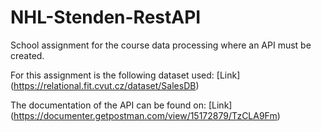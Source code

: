  # NHL-Stenden-RestAPI
School assignment for the course data processing where an API must be created.

For this assignment is the following dataset used: [Link] (https://relational.fit.cvut.cz/dataset/SalesDB)

The documentation of the API can be found on: [Link] (https://documenter.getpostman.com/view/15172879/TzCLA9Fm)
